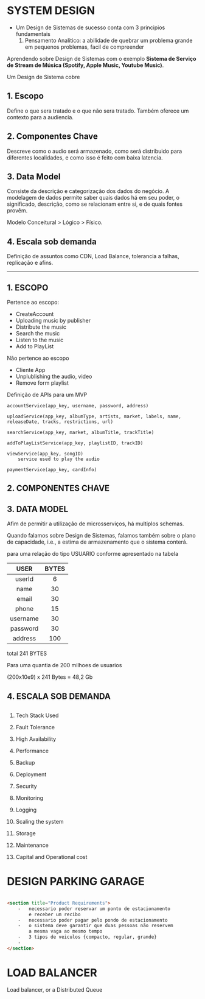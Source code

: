 # SYSTEM DESIGN

- Um Design de Sistemas de sucesso conta com 3 principios fundamentais
	1.	Pensamento Analitico: a abilidade de quebrar um problema grande
		em pequenos problemas, facil de compreender

Aprendendo sobre Design de Sistemas com o exemplo **Sistema de Serviço de Stream de Música (Spotify, Apple Music, Youtube Music)**.

Um Design de Sistema cobre

## 1. Escopo

Define o que sera tratado e o que não sera tratado. Também oferece um contexto para a audiencia.

## 2. Componentes Chave

Descreve como o audio será armazenado, como será distribuido para diferentes localidades, e como isso é feito com baixa latencia.

## 3. Data Model

Consiste da descrição e categorização dos dados do negócio. A modelagem de dados permite saber quais dados há em seu poder, o significado, descrição, como se relacionam entre si, e de quais fontes provêm.

Modelo Conceitural > Lógico > Físico.

## 4. Escala sob demanda

Definição de assuntos como CDN, Load Balance, tolerancia a falhas, replicação e afins.


---

## 1. ESCOPO

Pertence ao escopo:
-	CreateAccount
-	Uploading music by publisher
-	Distribute the music
-	Search the music
-	Listen to the music
-	Add to PlayList

Não pertence ao escopo
-	Cliente App
-	Unplublishing the audio, video
-	Remove form playlist

Definição de APIs para um MVP

```
accountService(app_key, username, password, address)

uploadService(app_key, albumType, artists, market, labels, name, releaseDate, tracks, restrictions, url)

searchService(app_key, market, albumTitle, trackTitle)

addToPlayListService(app_key, playlistID, trackID)

viewService(app_key, songID)
	service used to play the audio

paymentService(app_key, cardInfo)
```

## 2. COMPONENTES CHAVE

## 3. DATA MODEL

Afim de permitir a utilização de microsserviços, há multiplos schemas.

Quando falamos sobre Design de Sistemas, falamos também sobre o plano de capacidade,
i.e., a estima de armazenamento que o sistema conterá.

para uma relação do tipo USUARIO conforme apresentado na tabela

|   USER   | BYTES |
|:--------:|:-----:|
|  userId  |   6   |
|   name   |   30  |
|   email  |   30  |
|   phone  |   15  |
| username |   30  |
| password |   30  |
|  address |  100  |

total 241 BYTES

Para uma quantia de 200 milhoes de usuarios

(200x10e9) x 241 Bytes = 48,2 Gb

## 4. ESCALA SOB DEMANDA

### 

## 

1. Tech Stack Used

2. Fault Tolerance

3. High Availability

4. Performance

5. Backup

6. Deployment

7. Security

8. Monitoring

9. Logging

10. Scaling the system

11. Storage

12. Maintenance

13. Capital and Operational cost

# DESIGN PARKING GARAGE

```html

<section title="Product Requirements">
	-	necessario poder reservar um ponto de estacionamento
		e receber um recibo
	-	necessario poder pagar pelo pondo de estacionamento
	-	o sistema deve garantir que duas pessoas não reservem
		a mesma vaga ao mesmo tempo
	-	3 tipos de veiculos {compacto, regular, grande}
	-	
</section>

```

# LOAD BALANCER

Load balancer, or a Distributed Queue 

